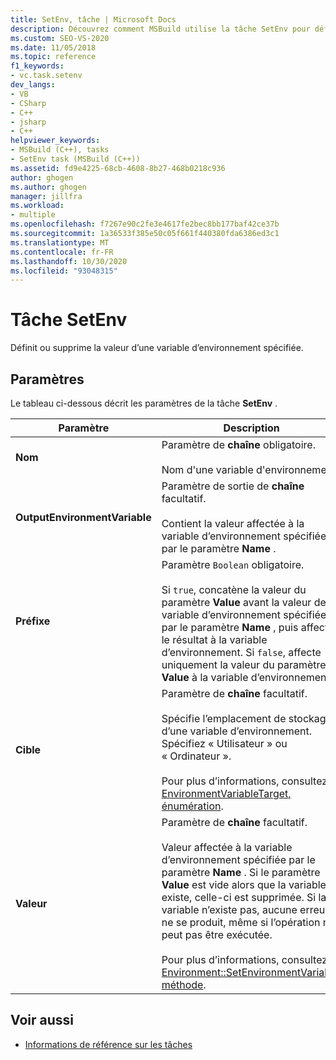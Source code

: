 ```yaml
---
title: SetEnv, tâche | Microsoft Docs
description: Découvrez comment MSBuild utilise la tâche SetEnv pour définir ou supprimer la valeur d’une variable d’environnement spécifiée.
ms.custom: SEO-VS-2020
ms.date: 11/05/2018
ms.topic: reference
f1_keywords:
- vc.task.setenv
dev_langs:
- VB
- CSharp
- C++
- jsharp
- C++
helpviewer_keywords:
- MSBuild (C++), tasks
- SetEnv task (MSBuild (C++))
ms.assetid: fd9e4225-68cb-4608-8b27-468b0218c936
author: ghogen
ms.author: ghogen
manager: jillfra
ms.workload:
- multiple
ms.openlocfilehash: f7267e90c2fe3e4617fe2bec8bb177baf42ce37b
ms.sourcegitcommit: 1a36533f385e50c05f661f440380fda6386ed3c1
ms.translationtype: MT
ms.contentlocale: fr-FR
ms.lasthandoff: 10/30/2020
ms.locfileid: "93048315"
---
```

# <a name="setenv-task"></a>Tâche SetEnv

Définit ou supprime la valeur d’une variable d’environnement spécifiée.

## <a name="parameters"></a>Paramètres

 Le tableau ci-dessous décrit les paramètres de la tâche **SetEnv** .

|Paramètre|Description|
|---------------|-----------------|
|**Nom**|Paramètre de **chaîne** obligatoire.<br /><br /> Nom d'une variable d'environnement.|
|**OutputEnvironmentVariable**|Paramètre de sortie de **chaîne** facultatif.<br /><br /> Contient la valeur affectée à la variable d’environnement spécifiée par le paramètre **Name** .|
|**Préfixe**|Paramètre `Boolean` obligatoire.<br /><br /> Si `true`, concatène la valeur du paramètre **Value** avant la valeur de la variable d’environnement spécifiée par le paramètre **Name** , puis affecte le résultat à la variable d’environnement. Si `false`, affecte uniquement la valeur du paramètre **Value** à la variable d’environnement.|
|**Cible**|Paramètre de **chaîne** facultatif.<br /><br /> Spécifie l’emplacement de stockage d’une variable d’environnement. Spécifiez « Utilisateur » ou « Ordinateur ».<br /><br /> Pour plus d’informations, consultez [EnvironmentVariableTarget, énumération](xref:System.EnvironmentVariableTarget).|
|**Valeur**|Paramètre de **chaîne** facultatif.<br /><br /> Valeur affectée à la variable d’environnement spécifiée par le paramètre **Name** . Si le paramètre **Value** est vide alors que la variable existe, celle-ci est supprimée. Si la variable n’existe pas, aucune erreur ne se produit, même si l’opération ne peut pas être exécutée.<br /><br /> Pour plus d’informations, consultez [Environment::SetEnvironmentVariable, méthode](xref:System.Environment.SetEnvironmentVariable%2A).|

## <a name="see-also"></a>Voir aussi

- [Informations de référence sur les tâches](../msbuild/msbuild-task-reference.md)
